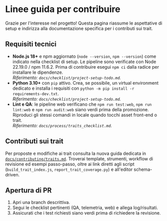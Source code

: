 # Linee guida per contribuire

Grazie per l'interesse nel progetto! Questa pagina riassume le aspettative di
setup e indirizza alla documentazione specifica per i contributi sui trait.

## Requisiti tecnici

- **Node.js 18+** e npm aggiornato (`node --version`, `npm --version`) come
  indicato nella checklist di setup. Le pipeline sono verificate con Node
  22.19.0 / npm 11.6.2. Prima di contribuire esegui `npm ci` dalla radice per
  installare le dipendenze.  
  _Riferimento: `docs/checklist/project-setup-todo.md`._
- **Python 3.10+** con `pip` attivo. Crea, se possibile, un virtual environment
  dedicato e installa i requisiti con `python -m pip install -r
  requirements-dev.txt`.  
  _Riferimento: `docs/checklist/project-setup-todo.md`._
- **Lint e QA**: le pipeline web verificano che `npm run test:web`,
  `npm run lint:web` e `npm run audit:web` siano verdi prima della promozione.
  Riproduci gli stessi comandi in locale quando tocchi asset front-end o trait.  
  _Riferimento: `docs/process/traits_checklist.md`._

## Contributi sui trait

Per proposte e modifiche ai trait consulta la nuova guida dedicata in
[`docs/contributing/traits.md`](docs/contributing/traits.md). Troverai template,
strumenti, workflow di revisione ed esempi passo-passo, oltre ai link diretti
agli script (`build_trait_index.js`, `report_trait_coverage.py`) e all'editor
schema-driven.

## Apertura di PR

1. Apri una branch descrittiva.
2. Segui le checklist pertinenti (QA, telemetria, web) e allega log/risultati.
3. Assicurati che i test richiesti siano verdi prima di richiedere la revisione.
